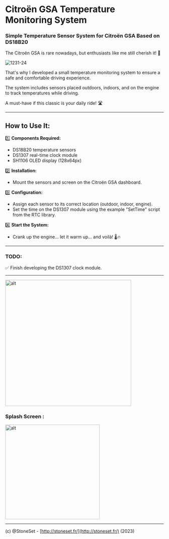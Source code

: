 # Citroën GSA Temperature Monitoring System

### Simple Temperature Sensor System for Citroën GSA Based on DS18B20

The Citroën GSA is rare nowadays, but enthusiasts like me still cherish it! 🚗  

![1231-24](https://github.com/user-attachments/assets/28c70754-3084-4c28-900b-210f2d806add)  

That's why I developed a small temperature monitoring system to ensure a safe and comfortable driving experience.  

The system includes sensors placed outdoors, indoors, and on the engine to track temperatures while driving.

A must-have if this classic is your daily ride! 🛣️

---

## How to Use It:

1️⃣ **Components Required:**
   - DS18B20 temperature sensors
   - DS1307 real-time clock module
   - SH1106 OLED display (128x64px)

2️⃣ **Installation:**
   - Mount the sensors and screen on the Citroën GSA dashboard.

3️⃣ **Configuration:**
   - Assign each sensor to its correct location (outdoor, indoor, engine).
   - Set the time on the DS1307 module using the example "SetTime" script from the RTC library.

4️⃣ **Start the System:**
   - Crank up the engine... let it warm up... and voilà! 🌡️🔥

---

### TODO:
✅ Finish developing the DS1307 clock module.

---

<img src="https://github.com/user-attachments/assets/140ef6bf-781a-4ecd-82fb-425c16a6cc0e" alt="alt" width="400">

### Splash Screen :
<img src="https://github.com/user-attachments/assets/658767af-6571-4778-9c2d-8420577c02db" alt="alt" width="300">

---

(c) @StoneSet - [http://stoneset.fr/](http://stoneset.fr/) (2023)
